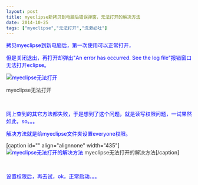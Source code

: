 ```yaml
---
layout: post
title: myeclipse新拷贝到电脑后错误弹窗，无法打开的解决方法
date: 2014-10-25
tags: ["myeclipse","无法打开","洗漱必吐"]
---
```


<!-- build time:Sat Jun 23 2018 12:05:15 GMT+0800 (中国标准时间) -->

<span style="color:#00f">拷贝myeclipse到新电脑后，第一次使用可以正常打开，</span>

<span style="color:#00f">但是关闭退出，再打开却弹出"An error has occurred. See the log file"报错窗口无法打开eclipse。</span>

<span style="color:#00f">![myeclipse无法打开](http://ww3.sinaimg.cn/large/4eed32f2jw1elnplcua6uj20dc05fdg1.jpg)</span>

<span style="color:#333">myeclipse无法打开</span>

&nbsp;

<span style="color:#00f">网上查到的其它方法都失败，于是想到了这个问题，就是读写权限问题，一试果然如此，so。。。</span>

<span style="color:#00f">解决方法就是给myeclipse文件夹设置everyone权限。</span>

[caption id="" align="alignnone" width="435"] <span style="color:#00f">![myeclipse无法打开的解决方法](http://ww2.sinaimg.cn/large/4eed32f2jw1elnpldbndkj20c30g6gmn.jpg) </span><span style="color:#333">myeclipse无法打开的解决方法</span>[/caption]

&nbsp;

<span style="color:#00f">设置权限后，再去试，ok，正常启动。。。</span>
<!-- rebuild by neat -->